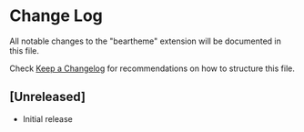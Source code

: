 # Change Log

All notable changes to the "beartheme" extension will be documented in this file.

Check [Keep a Changelog](http://keepachangelog.com/) for recommendations on how to structure this file.

## [Unreleased]

- Initial release
